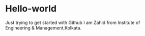 # Hello-world
Just trying to get started with Github
I am Zahid from Institute of Engineering & Management,Kolkata.
